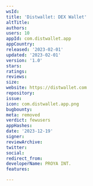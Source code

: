 ```yaml
---
wsId: 
title: 'Distwallet: DEX Wallet'
altTitle: 
authors: 
users: 10
appId: com.distwallet.app
appCountry: 
released: '2023-02-01'
updated: '2023-02-01'
version: '1.0'
stars: 
ratings: 
reviews: 
size: 
website: https://distwallet.com
repository: 
issue: 
icon: com.distwallet.app.png
bugbounty: 
meta: removed
verdict: fewusers
appHashes: 
date: '2023-12-19'
signer: 
reviewArchive: 
twitter: 
social: 
redirect_from: 
developerName: PROYA INT.
features: 

---
```


